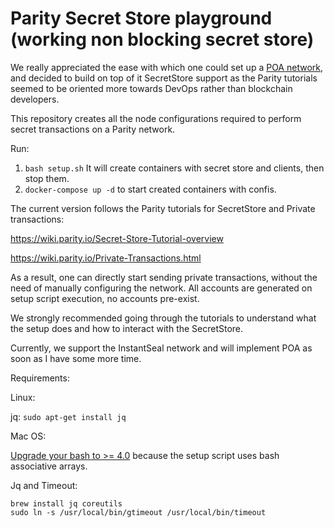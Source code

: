 # Parity Secret Store playground (working non blocking secret store)

We really appreciated the ease with which one could set up a [POA network](https://github.com/orbita-center/parity-poa-playground), and decided to build on top of it SecretStore support as the Parity tutorials seemed to be oriented more towards DevOps rather than blockchain developers.

This repository creates all the node configurations required to perform secret transactions on a Parity network.

Run: 
   1. `bash setup.sh` It will create containers with secret store and clients, then stop them.
   2. `docker-compose up -d` to start created containers with confis.

The current version follows the Parity tutorials for SecretStore and Private transactions:

https://wiki.parity.io/Secret-Store-Tutorial-overview

https://wiki.parity.io/Private-Transactions.html

As a result, one can directly start sending private transactions, without the need of manually configuring the network. All accounts are generated on setup script execution, no accounts pre-exist.

We strongly recommended going through the tutorials to understand what the setup does and how to interact with the SecretStore.

Currently, we support the InstantSeal network and will implement POA as soon as I have some more time.

Requirements:

Linux:

jq: `sudo apt-get install jq`

Mac OS:

[Upgrade your bash to >= 4.0](https://akrabat.com/upgrading-to-bash-4-on-macos/) because the setup script uses bash associative arrays.

Jq and Timeout:
```
brew install jq coreutils
sudo ln -s /usr/local/bin/gtimeout /usr/local/bin/timeout
```
